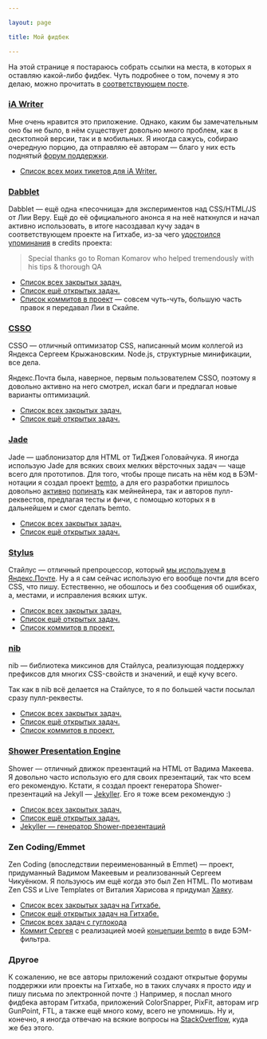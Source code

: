 ```yaml
---

layout: page

title: Мой фидбек

---
```


На этой странице я постараюсь собрать ссылки на места, в которых я оставляю какой-либо фидбек. Чуть подробнее о том, почему я это делаю, можно прочитать в [соответствующем посте](:my-feedback).


### [iA Writer](http://www.iawriter.com)

Мне очень нравится это приложение. Однако, каким бы замечательным оно бы не было, в нём существует довольно много проблем, как в десктопной версии, так и в мобильных. Я иногда сажусь, собираю очередную порцию, да отправляю её авторам — благо у них есть поднятый [форум поддержки](http://support.iawriter.com/).

- [Список всех моих тикетов для iA Writer.](http://support.iawriter.com/help/users/1470638?all=1)


### [Dabblet](http://dabblet.com)

Dabblet — ещё одна «песочница» для экспериментов над CSS/HTML/JS от Лии Веру. Ещё до её официального анонса я на неё наткнулся и начал активно использовать, в итоге насоздавал кучу задач в соответствующем проекте на Гитхабе, из-за чего [удостоился упоминания](http://dabblet.com/help/) в credits проекта:

> Special thanks go to Roman Komarov who helped tremendously with his tips & thorough QA

- [Список всех закрытых задач.](https://github.com/LeaVerou/dabblet/issues/created_by/kizu?page=1&state=closed)
- [Список ещё открытых задач.](https://github.com/LeaVerou/dabblet/issues/created_by/kizu?page=1&state=open)
- [Список коммитов в проект](https://github.com/LeaVerou/dabblet/commits?author=kizu) — совсем чуть-чуть, большую часть правок я передавал Лии в Скайпе.


### [CSSO](http://bem.info/tools/csso/)

CSSO — отличный оптимизатор CSS, написанный моим коллегой из Яндекса Сергеем Крыжановским. Node.js, структурные минификации, все дела.

Яндекс.Почта была, наверное, первым пользователем CSSO, поэтому я довольно активно на него смотрел, искал баги и предлагал новые варианты оптимизаций.

- [Список всех закрытых задач.](https://github.com/css/csso/issues/created_by/kizu?page=1&state=closed)
- [Список ещё открытых задач.](https://github.com/css/csso/issues/created_by/kizu?page=1&state=open)


### [Jade](http://jade-lang.com)

Jade — шаблонизатор для HTML от ТиДжея Головайчука. Я иногда использую Jade для всяких своих мелких вёрсточных задач — чаще всего для прототипов. Для того, чтобы проще писать на нём код в БЭМ-нотации я создал проект [bemto](http://kizu.ru/projects/bemto/), а для его разработки пришлось довольно [активно](https://github.com/visionmedia/jade/pull/600) [попинать](https://github.com/visionmedia/jade/pull/609) как мейнейнера, так и авторов пулл-реквестов, предлагая тесты и фичи, с помощью которых я в дальнейшем и смог сделать bemto.

- [Список всех закрытых задач.](https://github.com/visionmedia/jade/issues/created_by/kizu?page=1&state=closed)
- [Список ещё открытых задач.](https://github.com/visionmedia/jade/issues/created_by/kizu?page=1&state=open)


### [Stylus](http://learnboost.github.com/stylus)

Стайлус — отличный препроцессор, который [мы используем в Яндекс.Почте](http://habrahabr.ru/company/yandex/blog/169415/). Ну а я сам сейчас использую его вообще почти для всего CSS, что пишу. Естественно, не обошлось и без сообщения об ошибках, а, местами, и исправления всяких штук.


- [Список всех закрытых задач.](https://github.com/LearnBoost/stylus/issues/created_by/kizu?page=1&state=closed)
- [Список ещё открытых задач.](https://github.com/LearnBoost/stylus/issues/created_by/kizu?page=1&state=open)
- [Список коммитов в проект.](https://github.com/LearnBoost/stylus/commits?author=kizu)


### [nib](http://visionmedia.github.io/nib/)

nib — библиотека миксинов для Стайлуса, реализующая поддержку префиксов для многих CSS-свойств и значений, и ещё кучу всего.

Так как в nib всё делается на Стайлусе, то я по большей части посылал сразу пулл-реквесты.

- [Список всех закрытых задач.](https://github.com/visionmedia/nib/issues/created_by/kizu?page=1&state=closed)
- [Список ещё открытых задач.](https://github.com/visionmedia/nib/issues/created_by/kizu?page=1&state=open)
- [Список коммитов в проект.](https://github.com/visionmedia/nib/commits?author=kizu)


### [Shower Presentation Engine](http://shwr.me)

Shower — отличный движок презентаций на HTML от Вадима Макеева. Я довольно часто использую его для своих презентаций, так что всем его рекомендую. Кстати, я создал проект генератора Shower-презентаций на Jekyll — [Jekyller](https://github.com/shower/jekyller). Его я тоже всем рекомендую :)

- [Список всех закрытых задач.](https://github.com/shower/shower/issues/created_by/kizu?page=1&state=closed)
- [Список ещё открытых задач.](https://github.com/shower/shower/issues/created_by/kizu?page=1&state=open)
- [Jekyller — генератор Shower-презентаций](https://github.com/shower/jekyller)


### Zen Coding/Emmet

Zen Coding (впоследствии переименованный в Emmet) — проект, придуманный Вадимом Макеевым и реализованный Сергеем Чикуёнком. Я пользуюсь им ещё когда это был Zen HTML. По мотивам Zen CSS и Live Templates от Виталия Харисова я придумал [Хаяку](http://hayakubundle.com).

- [Список всех закрытых задач на Гитхабе.](https://github.com/emmetio/emmet/issues/created_by/kizu?state=closed)
- [Список ещё открытых задач на Гитхабе.](https://github.com/emmetio/emmet/issues/created_by/kizu?state=open)
- [Cписок всех задач с гуглокода](http://code.google.com/p/zen-coding/issues/list?can=1&q=reporter%3Akizmarh)
- [Коммит Сергея](https://github.com/emmetio/emmet/commit/86953fc054492153846098f6095951849a4c04f8) с реализацией моей [концепции bemto](http://kizu.ru/issues/bemto-concept/) в виде БЭМ-фильтра.


### Другое

К сожалению, не все авторы приложений создают открытые форумы поддержки или проекты на Гитхабе, но в таких случаях я просто иду и пишу письма по электронной почте :) Например, я послал много фидбека авторам Гитхаба, приложений ColorSnapper, PixFit, авторам игр GunPoint, FTL, а также ещё много кому, всего не упомнишь. Ну и, конечно, я иногда отвечаю на всякие вопросы на [StackOverflow](http://stackoverflow.com/users/885556/kizu?tab=answers&sort=votes), куда же без этого.
